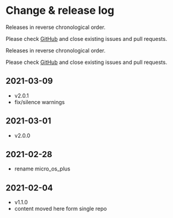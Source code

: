 # Change & release log

Releases in reverse chronological order.

Please check [GitHub](https://github.com/micro-os-plus/rtos-xpack/issues/) and close existing issues and pull requests.

Releases in reverse chronological order.

Please check
[GitHub](https://github.com/micro-os-plus/rtos-xpack/issues/)
and close existing issues and pull requests.

## 2021-03-09

- v2.0.1
- fix/silence warnings

## 2021-03-01

- v2.0.0

## 2021-02-28

- rename micro_os_plus

## 2021-02-04

- v1.1.0
- content moved here form single repo
